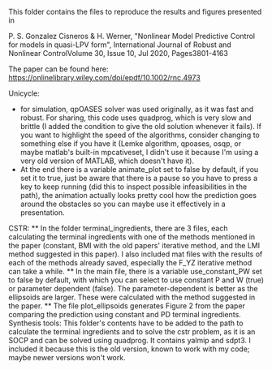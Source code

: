 This folder contains the files to reproduce the results and figures presented in

P. S. Gonzalez Cisneros & H. Werner, "Nonlinear Model Predictive Control for models in quasi-LPV form", International Journal of Robust and Nonlinear ControlVolume 30, Issue 10, Jul 2020, Pages3801-4163

The paper can be found here:
https://onlinelibrary.wiley.com/doi/epdf/10.1002/rnc.4973


Unicycle:

*	for simulation, qpOASES solver  was used originally, as it was fast and robust. For sharing, this code uses quadprog, which is very slow and brittle (I added the condition to give the old solution whenever it fails). If you want to highlight the speed of the algorithms, consider changing to something else if you have it (Lemke algorithm, qpoases, osqp, or maybe matlab's built-in mpcativeset, I didn't use it because I'm using a very old version of MATLAB, which doesn't have it).
*	At the end there is a variable animate_plot set to false by default, if you set it to true, just be aware that there is a pause so you have to press a key to keep running (did this to inspect possible infeasibilities in the path), the animation actually looks pretty cool how the prediction goes around the obstacles so you can maybe use it effectively in a presentation.


CSTR:
**	In the folder terminal_ingredients, there are 3 files, each calculating the terminal ingredients with one of the methods mentioned in the paper (constant, BMI with the old papers' iterative method, and the LMI method suggested in this paper). I also included mat files with the results of each of the methods already saved, especially the F_YZ iterative method can take a while.
** 	In the main file, there is a variable use_constant_PW set to false by default, with which you can select to use constant P and W (true) or parameter dependent (false). The parameter-dependent is better as the ellipsoids are larger. These were calculated with the method suggested in the paper.
**	The file plot_ellipsoids generates Figure 2 from the paper comparing the prediction using constant and PD terminal ingredients.
Synthesis tools:
This folder's contents have to be added to the path to calculate the terminal ingredients and to solve the cstr problem, as it is an SOCP and can be solved using quadprog. It contains yalmip and sdpt3. I included it because this is the old version, known to work with my code; maybe newer versions won't work.

